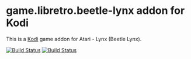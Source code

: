 # game.libretro.beetle-lynx addon for Kodi

This is a [Kodi](http://kodi.tv) game addon for Atari - Lynx (Beetle Lynx).

[![Build Status](https://travis-ci.org/kodi-game/game.libretro.beetle-lynx.svg?branch=master)](https://travis-ci.org/kodi-game/game.libretro.beetle-lynx)
[![Build Status](https://ci.appveyor.com/api/projects/status/github/kodi-game/game.libretro.beetle-lynx?svg=true)](https://ci.appveyor.com/project/kodi-game/game-libretro-beetle-lynx)
